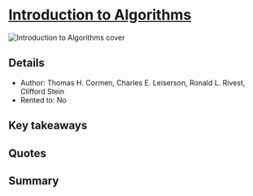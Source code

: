 # [Introduction to Algorithms](https://www.amazon.com/Introduction-Algorithms-3rd-MIT-Press/dp/0262033844)

![Introduction to Algorithms cover](https://m.media-amazon.com/images/I/61Pgdn8Ys-L._SL1500_.jpg "Introduction to Algorithms cover")

## Details
- Author: Thomas H. Cormen, Charles E. Leiserson, Ronald L. Rivest, Clifford Stein
- Rented to: No

## Key takeaways

## Quotes

## Summary